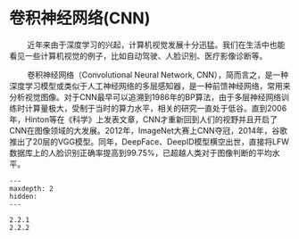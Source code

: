 # 卷积神经网络(CNN)

&ensp;&ensp;&ensp;&ensp;
近年来由于深度学习的兴起，计算机视觉发展十分迅猛。我们在生活中也能看见一些计算机视觉的例子，比如自动驾驶、人脸识别、医疗影像诊断等。

&ensp;&ensp;&ensp;&ensp;
卷积神经网络（Convolutional Neural Network, CNN），简而言之，是一种深度学习模型或类似于人工神经网络的多层感知器，是一种前馈神经网络，常用来分析视觉图像。对于CNN最早可以追溯到1986年的BP算法，由于多层神经网络训练时计算量极大，受制于当时的算力水平，相关的研究一直处于低谷。直到2006年，Hinton等在《科学》上发表文章，CNN才重新回到人们的视野并且开启了CNN在图像领域的大发展。2012年，ImageNet大赛上CNN夺冠，2014年，谷歌推出了20层的VGG模型。同年，DeepFace、DeepID模型横空出世，直接将LFW数据库上的人脸识别正确率提高到99.75%，已超越人类对于图像判断的平均水平。


```{toctree}
---
maxdepth: 2
hidden:
---

2.2.1
2.2.2
```
